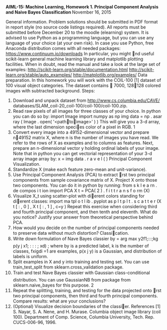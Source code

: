 <b>
AIML-15: Machine Learning, Homework 1.
Principal Component Analysis and Naive Bayes Classification
</b
<i>November 16, 2015</i>

General information. Problem solutions should be submitted in PDF format
in report style (no source code listings required). All reports must be
submitted before December 20 to the moodle (elearning) system. It is advised
to use Python as a programming language, but you can use any language of your
choice (at your own risk). In case you use Python, free Anaconda distribution
comes with all needed packages:
https://www.continuum.io/downloads
In particular, you might nd useful scikit-learn general machine learning
library and matplotlib plotting facilities. When in doubt, read the manual
and take a look at the large set of examples:
http://scikit-learn.org/stable/documentation.html
http://scikit-learn.org/stable/auto_examples/
http://matplotlib.org/examples/
Data preparation. In this homework you will work with the COIL-100 [1]
dataset of 100 visual object categories. The dataset contains  7000, 128128
colored images with subtracted background. Steps:
1. Download and unpack dataset from http://www.cs.columbia.edu/CAVE/
databases/SLAM_coil-20_coil-100/coil-100/coil-100.zip.
2. Read raw pixels of all images for three classes of your choice. In python
you can do so by:
import Image
import numpy as np
img data = np . asar ray ( Image . open( '<path􀀀to􀀀image>' ) )
This will give you a 3-d array, where the last dimension species color of
a pixel in RGB.
1
3. Convert every image into a 49152-dimensional vector and prepare n49152
matrix X, where n is the number of images you have read. We refer to
the rows of X as examples and to columns as features. Next, prepare an
n-dimensional vector y holding ordinal labels of your image.
Note that in python you can get vectorial representation of your 3-d array
image array by:
x = img data . r a v e l ( )
Principal Component Visualization.
1. Standardize X (make each feature zero-mean and unit-variance).
2. Use Principal Component Analysis (PCA) to extract rst two principal
components from sample covariance matrix of X. Project X onto those
two components. You can do it in python by running:
from s k l e a rn . de compos i t ion import PCA
X t = PCA( 2 ) . f i t t r a n s f o rm (X)
3. Visualize X_t using scatter-plot with dierent colors standing for dierent
classes:
import ma tpl o t l ib . pyplot as p l t
p l t . s c a t t e r (X t [ : , 0 ] , X t [ : , 1 ] , c=y )
Repeat this exercise when considering third and fourth principal component,
and then tenth and eleventh. What do you notice? Justify your
answer from theoretical perspective behind PCA.
4. How would you decide on the number of principal components needed to
preserve data without much distortion?
Classication.
1. Write down formulation of Nave Bayes classier
by = arg max
y2f1;:::;kg
p(y j x1; : : : ; xd) ;
where by is a predicted label, k is the number of classes, fxigdi
=1 are examples,
p(x j y) is a Gaussian, and distribution of labels is uniform.
2. Split examples in X and y into training and testing set. You can use
train_test_split from sklearn.cross_validation package.
3. Train and test Nave Bayes classier with Gaussian class-conditional distribution.
You can use GaussianNB from package from sklearn.naive_bayes
for this purpose.
2
4. Repeat the splitting, training, and testing for the data projected onto rst
two principal components, then third and fourth principal components.
Compare results: what are your conclusions?
5. (Optional) Visualize decision boundaries of the classier.
References
[1] S. Nayar, S. A. Nene, and H. Murase. Columbia object image library
(coil 100). Department of Comp. Science, Columbia University, Tech. Rep.
CUCS-006-96, 1996.
